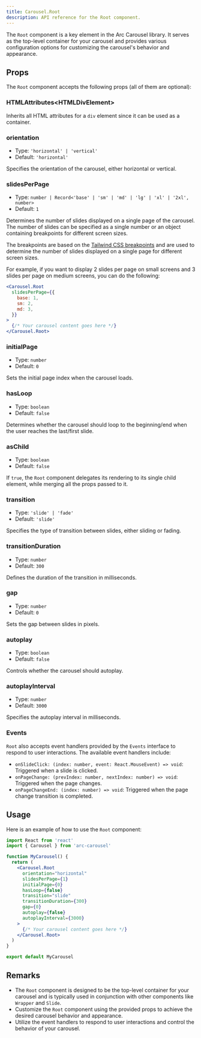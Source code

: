 ```yaml
---
title: Carousel.Root
description: API reference for the Root component.
---
```


The `Root` component is a key element in the Arc Carousel library. It serves as the top-level container for your carousel and provides various configuration options for customizing the carousel's behavior and appearance.

## Props

The `Root` component accepts the following props (all of them are optional):

### HTMLAttributes\<HTMLDivElement\>

Inherits all HTML attributes for a `div` element since it can be used as a container.

### orientation

- Type: `'horizontal' | 'vertical'`
- Default: `'horizontal'`

Specifies the orientation of the carousel, either horizontal or vertical.

### slidesPerPage

- Type: `number | Record<'base' | 'sm' | 'md' | 'lg' | 'xl' | '2xl', number>`
- Default: `1`

Determines the number of slides displayed on a single page of the carousel. The number of slides can be specified as a single number or an object containing breakpoints for different screen sizes.

The breakpoints are based on the [Tailwind CSS breakpoints](https://tailwindcss.com/docs/responsive-design) and are used to determine the number of slides displayed on a single page for different screen sizes.

For example, if you want to display 2 slides per page on small screens and 3 slides per page on medium screens, you can do the following:

```jsx
<Carousel.Root
  slidesPerPage={{
    base: 1,
    sm: 2,
    md: 3,
  }}
>
  {/* Your carousel content goes here */}
</Carousel.Root>
```

### initialPage

- Type: `number`
- Default: `0`

Sets the initial page index when the carousel loads.

### hasLoop

- Type: `boolean`
- Default: `false`

Determines whether the carousel should loop to the beginning/end when the user reaches the last/first slide.

### asChild

- Type: `boolean`
- Default: `false`

If `true`, the `Root` component delegates its rendering to its single child element, while merging all the props passed to it.

### transition

- Type: `'slide' | 'fade'`
- Default: `'slide'`

Specifies the type of transition between slides, either sliding or fading.

### transitionDuration

- Type: `number`
- Default: `300`

Defines the duration of the transition in milliseconds.

### gap

- Type: `number`
- Default: `0`

Sets the gap between slides in pixels.

### autoplay

- Type: `boolean`
- Default: `false`

Controls whether the carousel should autoplay.

### autoplayInterval

- Type: `number`
- Default: `3000`

Specifies the autoplay interval in milliseconds.

### Events

`Root` also accepts event handlers provided by the `Events` interface to respond to user interactions. The available event handlers include:

- `onSlideClick: (index: number, event: React.MouseEvent) => void`: Triggered when a slide is clicked.
- `onPageChange: (prevIndex: number, nextIndex: number) => void`: Triggered when the page changes.
- `onPageChangeEnd: (index: number) => void`: Triggered when the page change transition is completed.

## Usage

Here is an example of how to use the `Root` component:

```jsx
import React from 'react'
import { Carousel } from 'arc-carousel'

function MyCarousel() {
  return (
    <Carousel.Root
      orientation="horizontal"
      slidesPerPage={1}
      initialPage={0}
      hasLoop={false}
      transition="slide"
      transitionDuration={300}
      gap={0}
      autoplay={false}
      autoplayInterval={3000}
    >
      {/* Your carousel content goes here */}
    </Carousel.Root>
  )
}

export default MyCarousel
```

## Remarks

- The `Root` component is designed to be the top-level container for your carousel and is typically used in conjunction with other components like `Wrapper` and `Slide`.
- Customize the `Root` component using the provided props to achieve the desired carousel behavior and appearance.
- Utilize the event handlers to respond to user interactions and control the behavior of your carousel.
